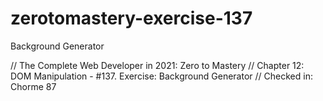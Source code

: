 # zerotomastery-exercise-137
 Background Generator

// The Complete Web Developer in 2021: Zero to Mastery
// Chapter 12: DOM Manipulation - #137. Exercise: Background Generator
// Checked in: Chorme 87